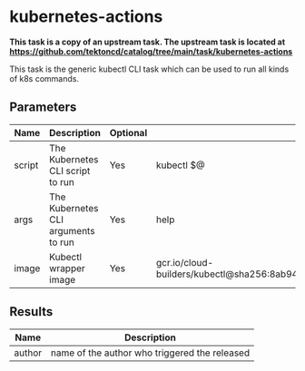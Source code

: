 # kubernetes-actions

**This task is a copy of an upstream task. The upstream task is located at
https://github.com/tektoncd/catalog/tree/main/task/kubernetes-actions**

This task is the generic kubectl CLI task which can be used to run all kinds of k8s commands.

## Parameters

| Name   | Description                         | Optional | Default value |
|--------|-------------------------------------|----------|---------------|
| script | The Kubernetes CLI script to run    | Yes      | kubectl $@    |
| args   | The Kubernetes CLI arguments to run | Yes      | help          |
| image  | Kubectl wrapper image               | Yes      | gcr.io/cloud-builders/kubectl@sha256:8ab94be8b2b4f3d117f02d868b39540fddd225447abf4014f7ba4765cb39f753 |

## Results

| Name   | Description                                      |
|--------|--------------------------------------------------|
| author | name of the author who triggered the released    |
